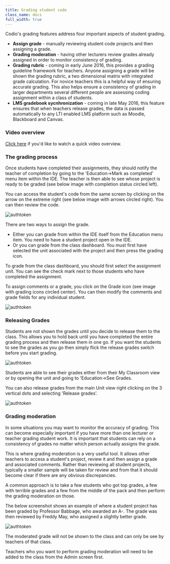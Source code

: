 ```yaml
---
title: Grading student code
class_name: docs
full_width: true
---
```


Codio's grading features address four important aspects of student grading.

- **Assign grade** - manually reviewing student code projects and then assigning a grade.
- **Grading moderation** - having other lecturers review grades already assigned in order to monitor consistency of grading.
- **Grading rubric** - coming in early June 2016, this provides a grading guideline framework for teachers. Anyone assigning a grade will be shown the grading rubric, a two dimensional matrix with integrated grade calculation. For novice teachers this is a helpful way of ensuring accurate grading. This also helps ensure a consistency of grading in larger departments several different people are assessing coding assignment within a class of students.
- **LMS gradebook sycnhronization** - coming in late May 2016, this feature ensures that when teachers release grades, the data is passed automatically to any LTI enabled LMS platform such as Moodle, Blackboard and Canvas.

### Video overview
[Click here](https://vimeo.com/165275339) if you'd like to watch a quick video overview.

### The grading process
Once students have completed their assignments, they should notify the teacher of completion by going to the 'Education->Mark as completed' menu item within the IDE. The teacher is then able to see whose project is ready to be graded (see below image with completion status circled left).

You can access the student's code from the same screen by clicking on the arrow on the extreme right (see below image with arrows circled right). You can then review the code. 

<img alt="authtoken" src="/img/docs/grading-unit.png" class="simple"/>

There are two ways to assign the grade.

- Either you can grade from within the IDE itself from the Education menu item. You need to have a student project open in the IDE.
- Or you can grade from the class dashboard. You must first have selected the unit associated with the project and then press the grading icon.

To grade from the class dashboard, you should first select the assignment unit. You can see the check mark next to those students who have completed the assignment.

To assign comments or a grade, you click on the Grade icon (see image with grading icons circled center). You can then modify the comments and grade fields for any individual student.

<img alt="authtoken" src="/img/docs/grading-assign.png" class="simple"/>


### Releasing Grades
Students are not shown the grades until you decide to release them to the class. This allows you to hold back until you have completed the entire grading process and then release them in one go. If you want the students to see the grades as you go then simply flick the release grades switch before you start grading.

<img alt="authtoken" src="/img/docs/grading-release.png" class="simple"/>

Students are able to see their grades either from their My Classroom view or by opening the unit and going to 'Education->See Grades.

You can also release grades from the main Unit view right clicking on the 3 vertical dots and selecting 'Release grades'.

<img alt="authtoken" src="/img/docs/grading-release2.png" class="simple"/>

### Grading moderation
In some situations you may want to monitor the accuracy of grading. This can become especially important if you have more than one lecturer or teacher grading student work. It is important that students can rely on a consistency of grades no matter which person actually assigns the grade.

This is where grading moderation is a very useful tool. It allows other teachers to access a student's project, review it and then assign a grade and associated comments. Rather than reviewing all student projects, typically a smaller sample will be taken for review and from that it should become clear if there are any obvious discrepancies.

A common approach is to take a few students who got top grades, a few with terrible grades and a few from the middle of the pack and then perform the grading moderation on those.

The below screenshot shows an example of where a student project has been graded by Professor Babbage, who awarded an A-. The grade was then reviewed by Freddy May, who assigned a slightly better grade.

<img alt="authtoken" src="/img/docs/grading-moderation.png" class="simple"/>

The moderated grade will not be shown to the class and can only be see by teachers of that class.

Teachers who you want to perform grading moderation will need to be added to the class from the Admin screen first.



